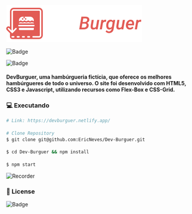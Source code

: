 ![DevBurguer](./github/logo.svg)

![Badge](https://img.shields.io/github/last-commit/ericneves/dev-burguer?style=flat-square&logo=appveyor)

![Badge](https://img.shields.io/github/license/ericneves/dev-burguer?style=flat-square&logo=appveyor)


#### DevBurguer, uma hambúrgueria fictícia, que oferece os melhores hambúrgueres de todo o universo. O site foi desenvolvido com HTML5, CSS3 e Javascript, utilizando recursos como Flex-Box e CSS-Grid. 

### 💻 Executando

```sh
# Link: https://devburguer.netlify.app/

# Clone Repository
$ git clone git@github.com:EricNeves/Dev-Burguer.git

$ cd Dev-Burguer && npm install

$ npm start
```

![Recorder](./github/recorder.gif)

### 📝 License

![Badge](https://img.shields.io/github/license/ericneves/dev-burguer?style=flat-square&logo=appveyor)